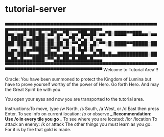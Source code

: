 # tutorial-server

▄▄▄▄▄▄▄▄▄▄▄▄▄▄▄▄▄▄▄▄▄▄▄▄▄▄▄▄▄▄▄▄▄▄▄▄▄▄▄▄▄▄▄▄▄▄▄▄▄▄▄▄▄▄▄▄▄▄▄▄▄▄▄▄▄▄▄▄▄▄▄▄▄▄▄▄▄▄▄▄▄▄
█▄▄░▄▄█░██░█▄░▄█▀▄▄▀█░▄▄▀██▄██░▄▄▀█░████▀▀███▄▄░▄▄█░████░▄▄████░▄▄░█░▄▄▀█░▄▀▄░█░▄▄
███░███░██░██░██░██░█░▀▀▄██░▄█░▀▀░█░████▀▀█████░███░▄▄░█░▄▄████░█▀▀█░▀▀░█░█▄█░█░▄▄
███░████▄▄▄██▄███▄▄██▄█▄▄█▄▄▄█▄██▄█▄▄██████████░███▄██▄█▄▄▄████░▀▀▄█▄██▄█▄███▄█▄▄▄
▀▀▀▀▀▀▀▀▀▀▀▀▀▀▀▀▀▀▀▀▀▀▀▀▀▀▀▀▀▀▀▀▀▀▀▀▀▀▀▀▀▀▀▀▀▀▀▀▀▀▀▀▀▀▀▀▀▀▀▀▀▀▀▀▀▀▀▀▀▀▀▀▀▀▀▀▀▀▀▀▀▀
Welcome to Tutorial Area!!!

Oracle: You have been summoned to protect the Kingdom of Lumina but have to prove yourself worthy of the power of Hero.
Go forth Hero. And may the Great Spirit be with you.

You open your eyes and now you are transported to the tutorial area.

Instructions:To move, type /w North, /s South, /a West, or /d East then press Enter.
To see info on current location: /o or observe
**_ Recommendation: Use /o in every tile you go _**
To see where you are located: /lor /location
To attack an enemy: /k or attack
The other things you must learn as you go. For it is by fire that gold is made.
